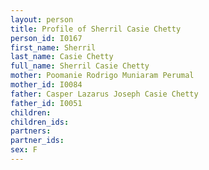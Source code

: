 ```yaml
---
layout: person
title: Profile of Sherril Casie Chetty
person_id: I0167
first_name: Sherril
last_name: Casie Chetty
full_name: Sherril Casie Chetty
mother: Poomanie Rodrigo Muniaram Perumal
mother_id: I0084
father: Casper Lazarus Joseph Casie Chetty
father_id: I0051
children:
children_ids:
partners:
partner_ids:
sex: F
---
```


